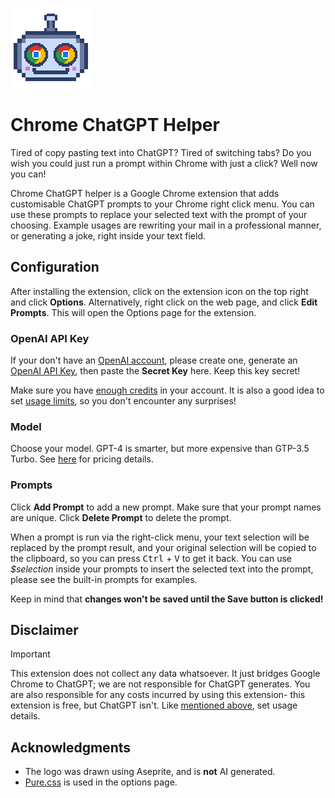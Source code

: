 ![Chrome ChatGPT Helper Logo](./images/icon-128.png)


# Chrome ChatGPT Helper

Tired of copy pasting text into ChatGPT? Tired of switching tabs? Do you wish you could just run a prompt within Chrome with just a click? Well now you can!

Chrome ChatGPT helper is a Google Chrome extension that adds customisable ChatGPT prompts to your Chrome right click menu. You can use these prompts to replace your selected text with the prompt of your choosing. Example usages are rewriting your mail in a professional manner, or generating a joke, right inside your text field.

## Configuration

After installing the extension, click on the extension icon on the top right and click **Options**. Alternatively, right click on the web page, and click **Edit Prompts**. This will open the Options page for the extension.

### OpenAI API Key

If your don't have an [OpenAI account](https://platform.openai.com/signup), please create one, generate an [OpenAI API Key](https://platform.openai.com/api-keys), then paste the **Secret Key** here. Keep this key secret!

Make sure you have [enough credits](https://platform.openai.com/account/billing/overview) in your account. It is also a good idea to set [usage limits](https://platform.openai.com/account/limits), so you don't encounter any surprises!

### Model

Choose your model. GPT-4 is smarter, but more expensive than GTP-3.5 Turbo. See [here](https://openai.com/pricing) for pricing details.

### Prompts

Click **Add Prompt** to add a new prompt. Make sure that your prompt names are unique. Click **Delete Prompt** to delete the prompt.

When a prompt is run via the right-click menu, your text selection will be replaced by the prompt result, and your original selection will be copied to the clipboard, so you can press <kbd>Ctrl</kbd> + <kbd>V</kbd> to get it back. You can use _$selection_ inside your prompts to insert the selected text into the prompt, please see the built-in prompts for examples.

Keep in mind that **changes won't be saved until the Save button is clicked!**

## Disclaimer

> [!IMPORTANT]  
> This extension does not collect any data whatsoever. It just bridges Google Chrome to ChatGPT; we are not responsible for ChatGPT generates. You are also responsible for any costs incurred by using this extension- this extension is free, but ChatGPT isn't. Like [mentioned above](./README.md#openai-api-key), set usage details.

## Acknowledgments

* The logo was drawn using Aseprite, and is **not** AI generated.
* [Pure.css](https://purecss.io/) is used in the options page.
